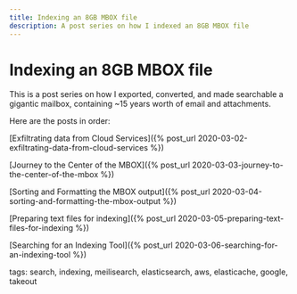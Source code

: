 ```yaml
---
title: Indexing an 8GB MBOX file
description: A post series on how I indexed an 8GB MBOX file
---
```


# Indexing an 8GB MBOX file

This is a post series on how I exported, converted, and made searchable a
gigantic mailbox, containing ~15 years worth of email and attachments.

Here are the posts in order:

[Exfiltrating data from Cloud Services]({% post_url 2020-03-02-exfiltrating-data-from-cloud-services %})

[Journey to the Center of the MBOX]({% post_url 2020-03-03-journey-to-the-center-of-the-mbox %})

[Sorting and Formatting the MBOX output]({% post_url 2020-03-04-sorting-and-formatting-the-mbox-output %})

[Preparing text files for indexing]({% post_url 2020-03-05-preparing-text-files-for-indexing  %})

[Searching for an Indexing Tool]({% post_url 2020-03-06-searching-for-an-indexing-tool %})


tags: search, indexing, meilisearch, elasticsearch, aws, elasticache, google, takeout